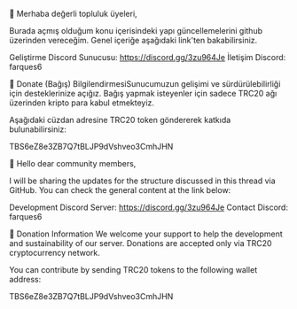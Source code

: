🎉 Merhaba değerli topluluk üyeleri,

Burada açmış olduğum konu içerisindeki yapı güncellemelerini github üzerinden vereceğim. Genel içeriğe aşağıdaki link'ten bakabilirsiniz.

Geliştirme Discord Sunucusu: https://discord.gg/3zu964Je İletişim Discord: farques6

💖 Donate (Bağış) Bilgilendirmesi​Sunucumuzun gelişimi ve sürdürülebilirliği için desteklerinize açığız. Bağış yapmak isteyenler için sadece TRC20 ağı üzerinden kripto para kabul etmekteyiz.

Aşağıdaki cüzdan adresine TRC20 token göndererek katkıda bulunabilirsiniz:

TBS6eZ8e3ZB7Q7tBLJP9dVshveo3CmhJHN

🎉 Hello dear community members,

I will be sharing the updates for the structure discussed in this thread via GitHub. You can check the general content at the link below:

Development Discord Server: https://discord.gg/3zu964Je Contact Discord: farques6

💖 Donation Information We welcome your support to help the development and sustainability of our server. Donations are accepted only via TRC20 cryptocurrency network.

You can contribute by sending TRC20 tokens to the following wallet address:

TBS6eZ8e3ZB7Q7tBLJP9dVshveo3CmhJHN
